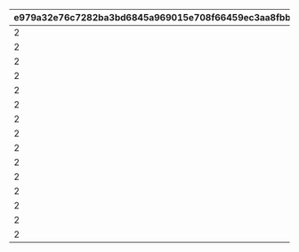 |e979a32e76c7282ba3bd6845a969015e708f66459ec3aa8fbbc038d3e2c67da0|911107bdaaf616ed0b50180fcc79e3bb9a26d4c0c1cfed6ed0a60f646eacecd9|7da6161b0aef03c39ea5cca37fe0f259f31a84ee019946c554bba1de8592dbf4|8cb5e617a811b0bf15c9cca68fc8e7bf8026acbb3aacfb7c6bfe0903bc5aa6c7|2956819be5f539433ca1708e6b89cd1cbdae6efa32ebc46a0b930b856992772b|57f9aaf4871616b6af6327b6a3cb0c8b583c1aba454d4f9abc27662a10a0841d|796df312491806c475072a7a7ffb568f956b6aca5b08256a6d5b1a43412e1060|940297ae180365bf0dc003aff8c38af3537263f1a4a24ed1acd2f26c7a6f11d8|0c4b5ca8194a796daacd7deebf87568d65df97d7601de25c10c40b14afa8a700|94155c32c38000f8539baa7c5401ef49d69e2934039be6d8ef83714c2bf9d08c|3b49bf650df65b619cd3b58d74cd9dd51614ce32b142c7ab3247df91649a3dfa|0f6e2f16799898865fe79ae933cf27a2b98dd0ce7d1a6cffc1953124bb4e29a5|5448ea91ab17c6b7439cb4489be2b7d83d1d915bbad2dd0c854dad33a8fb6545|7cc6dc0a3f425c3472cba3026f24217f33d71ab73edd4ae7c81012fabb54ee6d|7286c6686e39618ff48beb367ee78a1a3c3cb36372ebf9c35183acb745456f45|32f09ed7cd445f7584f3e237336cb58332b31af50b26f0ac7568bd98ad0b7fc1|a3895dff9767518c6c4ce8d3575a9e6a79463a8efdebcee99f00640956175c2f|3bd96f0b6ad903c20eb00f2d9b0fc957b923153b68ec539a7e212b3c36dc96b6|6eab9961fb2419f6e77cac15437953f4b18fe7cb661c0c6758b93ab5c8992363|
| --- | --- | --- | --- | --- | --- | --- | --- | --- | --- | --- | --- | --- | --- | --- | --- | --- | --- | --- |
|2|0|23001|1|0|50|1|0|20004|50|1002200|94002|2000000|0|0|80|2|12|0|
|2|0|23001|2|0|40|51|0|20004|100|1002200|94002|1600000|0|0|80|2|12|0|
|2|0|23001|3|0|40|101|0|20004|200|1002200|94002|1400000|0|0|60|2|12|0|
|2|0|23001|4|0|35|201|0|20004|500|1002200|94002|1200000|0|0|60|2|12|0|
|2|0|23001|5|0|35|501|0|20004|1000|1002200|94002|1000000|0|0|40|2|12|0|
|2|0|23001|6|0|30|1001|0|20004|1500|1002200|94002|800000|0|0|40|2|12|0|
|2|0|23001|7|0|25|1501|0|20004|2000|1002200|94002|600000|0|0|40|2|12|0|
|2|0|23001|8|0|25|2001|0|20003|3000|1002200|94002|600000|0|0|80|2|12|0|
|2|0|23001|9|0|20|3001|0|20003|5000|1002200|94002|400000|0|0|60|2|12|0|
|2|0|23001|10|0|15|5001|0|20003|10000|1002200|94002|300000|0|0|40|2|12|0|
|2|0|23001|11|0|10|10001|0|20003|100000|1002200|94002|200000|0|0|20|2|12|0|
|2|0|23001|12|0|5|100001|0|20003|200000|1002200|94002|100000|0|0|12|2|12|0|
|2|0|23001|13|0|5|200001|0|20003|300000|1002200|94002|80000|0|0|8|2|12|0|
|2|0|23001|14|0|5|300001|0|20003|400000|1002200|94002|60000|0|0|5|2|12|0|
|2|0|23001|15|0|5|400001|0|20003|-1|1002200|94002|50000|0|0|3|2|12|0|
